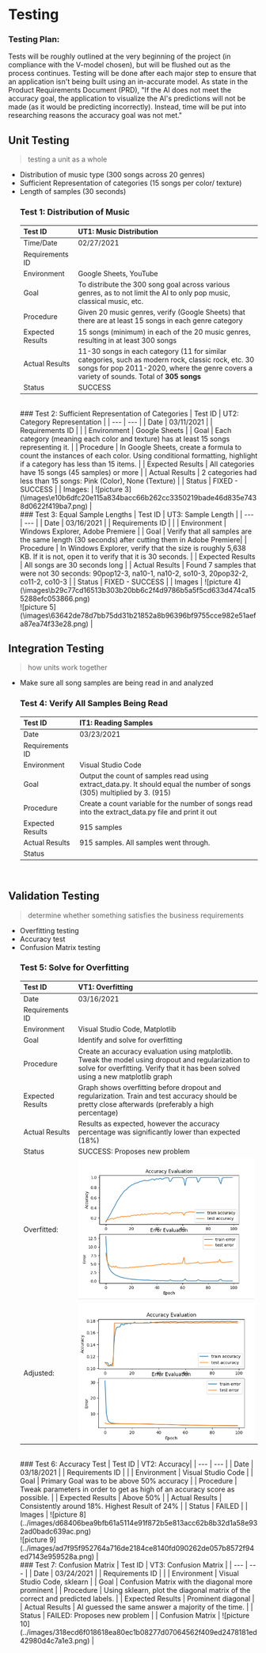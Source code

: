 # Testing 
### Testing Plan:
Tests will be roughly outlined at the very beginning of the project (in compliance with the V-model chosen), but will be flushed out as the process
continues. Testing will be done after each major step to ensure that an application isn't being built using an in-accurate model. As state in the
Product Requirements Document (PRD), "If the AI does not meet the accuracy goal, the application to visualize the AI's predictions will not be made 
(as it would be predicting incorrectly). Instead, time will be put into researching reasons the accuracy goal was not met."

## Unit Testing
> testing a unit as a whole
- Distribution of music type (300 songs across 20 genres)
- Sufficient Representation of categories (15 songs per color/ texture)
- Length of samples (30 seconds)
  <br/> 
  ### Test 1: Distribution of Music
  | Test ID | UT1: Music Distribution | 
  | --- | --- |
  | Time/Date | 02/27/2021 |
  | Requirements ID | |
  | Environment | Google Sheets, YouTube |
  | Goal | To distribute the 300 song goal across various genres, as to not limit the AI to only pop music, classical music, etc. |
  | Procedure | Given 20 music genres, verify (Google Sheets) that there are at least 15 songs in each genre category |
  | Expected Results | 15 songs (minimum) in each of the 20 music genres, resulting in at least 300 songs | 
  | Actual Results | 11-30 songs in each category (11 for similar categories, such as modern rock, classic rock, etc. 30 songs for pop 2011-2020, where the genre covers a variety of sounds. Total of **305 songs** |
  | Status | SUCCESS |
    <br/> 
  ### Test 2: Sufficient Representation of Categories
  | Test ID | UT2: Category Representation |
  | --- | --- |
  | Date | 03/11/2021 |
  | Requirements ID |   |
  | Environment | Google Sheets |
  | Goal | Each category (meaning each color and texture) has at least 15 songs representing it. |
  | Procedure | In Google Sheets, create a formula to count the instances of each color. Using conditional formatting, highlight if a category has less than 15 items. |
  | Expected Results | All categories have 15 songs (45 samples) or more |
  | Actual Results | 2 categories had less than 15 songs: Pink (Color), None (Texture) |
  | Status | FIXED - SUCCESS |
  | Images: | ![picture 3](\images\e10b6dfc20e115a834bacc66b262cc3350219bade46d835e7438d0622f419ba7.png)   |
    <br/> 
    ### Test 3: Equal Sample Lengths
  | Test ID | UT3: Sample Length |
  | --- | --- |
  | Date | 03/16/2021 |
  | Requirements ID | |
  | Environment | Windows Explorer, Adobe Premiere |
  | Goal | Verify that all samples are the same length (30 seconds) after cutting them in Adobe Premiere|
  | Procedure | In Windows Explorer, verify that the size is roughly 5,638 KB. If it is not, open it to verify that it is 30 seconds. |
  | Expected Results | All songs are 30 seconds long |
  | Actual Results | Found 7 samples that were not 30 seconds: 90pop12-3, na10-1, na10-2, so10-3, 20pop32-2, co11-2, co10-3 |
  | Status | FIXED - SUCCESS |
  | Images | ![picture 4](\images\b29c77cd16513b303b20bb6c2f4d9786b5a5f5cd633d474ca155288efc053866.png) <br/> ![picture 5](\images\63642de78d7bb75dd31b21852a8b96396bf9755cce982e51aefa87ea74f33e28.png)  |
    <br/> 
## Integration Testing
> how units work together
- Make sure all song samples are being read in and analyzed
    <br/> 
    ### Test 4: Verify All Samples Being Read
  | Test ID | IT1: Reading Samples |
  | --- | --- |
  | Date | 03/23/2021 |
  | Requirements ID |  |
  | Environment | Visual Studio Code |
  | Goal | Output the count of samples read using extract_data.py. It should equal the number of songs (305) multiplied by 3. (915) |
  | Procedure | Create a count variable for the number of songs read into the extract_data.py file and print it out |
  | Expected Results | 915 samples |
  | Actual Results | 915 samples. All samples went through. |
  | Status |  |

    <br/> 
## Validation Testing
> determine whether something satisfies the business requirements
- Overfitting testing
- Accuracy test
- Confusion Matrix testing
    <br/> 
    ### Test 5: Solve for Overfitting
  | Test ID | VT1: Overfitting |
  | --- | --- |
  | Date | 03/16/2021 |
  | Requirements ID |  |
  | Environment | Visual Studio Code, Matplotlib |
  | Goal | Identify and solve for overfitting |
  | Procedure | Create an accuracy evaluation using matplotlib. Tweak the model using dropout and regularization to solve for overfitting. Verify that it has been solved using a new matplotlib graph |
  | Expected Results | Graph shows overfitting before dropout and regularization. Train and test accuracy should be pretty close afterwards (preferably a high percentage)|
  | Actual Results | Results as expected, however the accuracy percentage was significantly lower than expected (18%) |
  | Status | SUCCESS: Proposes new problem |
  | Overfitted: | ![picture 6](\images/3fa2cf3cb7b833d52ba07dc1b7deb8230c5c00de9f3288d682e1f21440113401.png)  |
  | Adjusted: | ![picture 7](\images/795fc714a512af83e7aff527370c788570d7425bcd67df793f53f374739991cc.png)  |
    <br/> 
    ### Test 6: Accuracy Test
  | Test ID | VT2: Accuracy|
  | --- | --- |
  | Date | 03/18/2021 |
  | Requirements ID | |
  | Environment | Visual Studio Code |
  | Goal | Primary Goal was to be above 50% accuracy |
  | Procedure | Tweak parameters in order to get as high of an accuracy score as possible. |
  | Expected Results | Above 50% |
  | Actual Results | Consistently around 18%. Highest Result of 24% |
  | Status | FAILED |
  | Images | ![picture 8](../images/d68406bea9bfb61a5114e91f872b5e813acc62b8b32d1a58e932ad0badc639ac.png)  <br/> ![picture 9](../images/ad7f95f952764a716de2184ce8140fd090262de057b8572f94ed7143e959528a.png)  |
    <br/> 
    ### Test 7: Confusion Matrix
  | Test ID | VT3: Confusion Matrix |
  | --- | --- |
  | Date | 03/24/2021 |
  | Requirements ID |  |
  | Environment | Visual Studio Code, sklearn |
  | Goal | Confusion Matrix with the diagonal more prominent |
  | Procedure | Using sklearn, plot the diagonal matrix of the correct and predicted labels. |
  | Expected Results | Prominent diagonal |
  | Actual Results | AI guessed the same answer a majority of the time. |
  | Status | FAILED: Proposes new problem |
  | Confusion Matrix | ![picture 10](../images/318ecd6f018618ea80ec1b08277d07064562f409ed2478181ed42980d4c7a1e3.png)  |
    <br/> 
